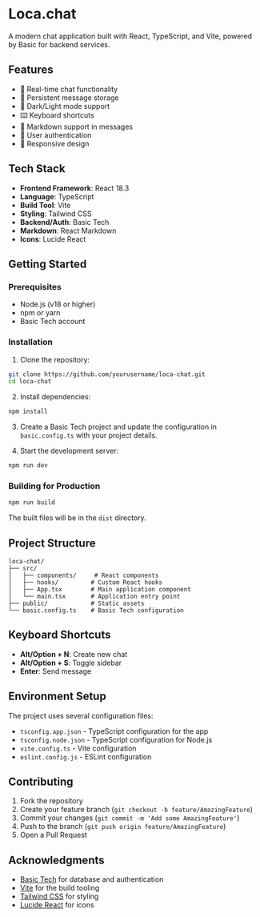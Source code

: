 # Loca.chat

A modern chat application built with React, TypeScript, and Vite, powered by Basic for backend services.

## Features

- 🚀 Real-time chat functionality
- 💾 Persistent message storage
- 🎨 Dark/Light mode support
- ⌨️ Keyboard shortcuts
- 📝 Markdown support in messages
- 🔐 User authentication
- 📱 Responsive design

## Tech Stack

- **Frontend Framework**: React 18.3
- **Language**: TypeScript
- **Build Tool**: Vite
- **Styling**: Tailwind CSS
- **Backend/Auth**: Basic Tech
- **Markdown**: React Markdown
- **Icons**: Lucide React

## Getting Started

### Prerequisites

- Node.js (v18 or higher)
- npm or yarn
- Basic Tech account

### Installation

1. Clone the repository:

```bash
git clone https://github.com/yourusername/loca-chat.git
cd loca-chat
```

2. Install dependencies:
```bash
npm install
```

3. Create a Basic Tech project and update the configuration in `basic.config.ts` with your project details.

4. Start the development server:
```bash
npm run dev
```

### Building for Production

```bash
npm run build
```

The built files will be in the `dist` directory.

## Project Structure

```
loca-chat/
├── src/
│   ├── components/     # React components
│   ├── hooks/         # Custom React hooks
│   ├── App.tsx        # Main application component
│   └── main.tsx       # Application entry point
├── public/            # Static assets
└── basic.config.ts    # Basic Tech configuration
```

## Keyboard Shortcuts

- **Alt/Option + N**: Create new chat
- **Alt/Option + S**: Toggle sidebar
- **Enter**: Send message

## Environment Setup

The project uses several configuration files:
- `tsconfig.app.json` - TypeScript configuration for the app
- `tsconfig.node.json` - TypeScript configuration for Node.js
- `vite.config.ts` - Vite configuration
- `eslint.config.js` - ESLint configuration

## Contributing

1. Fork the repository
2. Create your feature branch (`git checkout -b feature/AmazingFeature`)
3. Commit your changes (`git commit -m 'Add some AmazingFeature'`)
4. Push to the branch (`git push origin feature/AmazingFeature`)
5. Open a Pull Request


## Acknowledgments

- [Basic Tech](https://basic.tech) for database and authentication
- [Vite](https://vitejs.dev) for the build tooling
- [Tailwind CSS](https://tailwindcss.com) for styling
- [Lucide React](https://lucide.dev) for icons